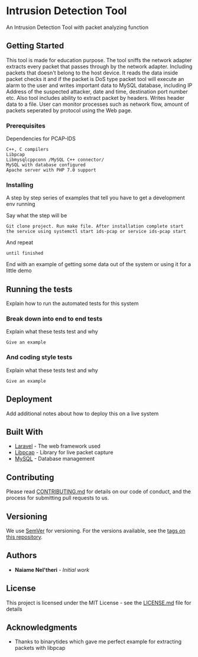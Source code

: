 # Intrusion Detection Tool

An Intrusion Detection Tool with packet analyzing function

## Getting Started

This tool is made for education purpose. The tool sniffs the network adapter extracts every packet that passes through by the network adapter. Including packets that doesn't belong to the host device. It reads the data inside packet checks it and if the packet is DoS type packet tool will execute an alarm to the user and writes important data to MySQL database, including IP Address of the suspected attacker, date and time, destination port number etc. Also tool includes ability to extract packet by headers. Writes header data to a file. User can monitor processes such as network flow, amount of packets seperated by protocol using the Web page.

### Prerequisites

Dependencies for PCAP-IDS

```
C++, C compilers
Libpcap
Libmysqlcppconn /MySQL C++ connector/
MySQL with database configured
Apache server with PHP 7.0 support
```

### Installing

A step by step series of examples that tell you have to get a development env running

Say what the step will be

```
Git clone project. Run make file. After installation complete start the service using systemctl start ids-pcap or service ids-pcap start
```

And repeat

```
until finished
```

End with an example of getting some data out of the system or using it for a little demo

## Running the tests

Explain how to run the automated tests for this system

### Break down into end to end tests

Explain what these tests test and why

```
Give an example
```

### And coding style tests

Explain what these tests test and why

```
Give an example
```

## Deployment

Add additional notes about how to deploy this on a live system

## Built With

* [Laravel](https://laravel.com/) - The web framework used
* [Libpcap](http://www.tcpdump.org/) - Library for live packet capture
* [MySQL](https://www.mysql.com/) - Database management

## Contributing

Please read [CONTRIBUTING.md](https://gist.github.com/PurpleBooth/b24679402957c63ec426) for details on our code of conduct, and the process for submitting pull requests to us.

## Versioning

We use [SemVer](http://semver.org/) for versioning. For the versions available, see the [tags on this repository](https://github.com/your/project/tags). 

## Authors

* **Naiame Nel'theri** - *Initial work*

## License

This project is licensed under the MIT License - see the [LICENSE.md](LICENSE.md) file for details

## Acknowledgments

* Thanks to binarytides which gave me perfect example for extracting packets with libpcap
